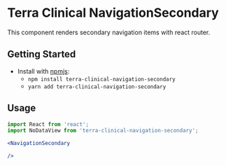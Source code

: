 # Terra Clinical NavigationSecondary

This component renders secondary navigation items with react router.

## Getting Started

- Install with [npmjs](https://www.npmjs.com):
  - `npm install terra-clinical-navigation-secondary`
  - `yarn add terra-clinical-navigation-secondary`

## Usage

```jsx
import React from 'react';
import NoDataView from 'terra-clinical-navigation-secondary';

<NavigationSecondary

/>
```
